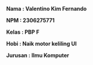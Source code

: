 <strong>Nama : Valentino Kim Fernando

NPM : 2306275771

Kelas : PBP F

Hobi : Naik motor keliling UI

Jurusan : Ilmu Komputer</strong>